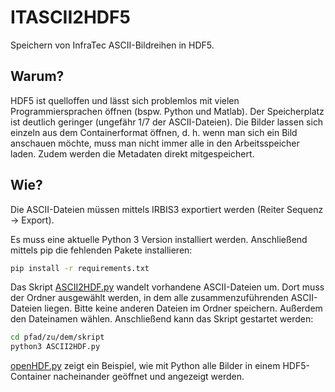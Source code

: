 # ITASCII2HDF5

Speichern von InfraTec ASCII-Bildreihen in HDF5.

## Warum?

HDF5 ist quelloffen und lässt sich problemlos mit vielen Programmiersprachen öffnen (bspw. Python und Matlab). Der Speicherplatz ist deutlich geringer (ungefähr 1/7 der ASCII-Dateien). Die Bilder lassen sich einzeln aus dem Containerformat öffnen, d. h. wenn man sich ein Bild anschauen möchte, muss man nicht immer alle in den Arbeitsspeicher laden. Zudem werden die Metadaten direkt mitgespeichert.

## Wie?

Die ASCII-Dateien müssen mittels IRBIS3 exportiert werden (Reiter Sequenz -> Export). 

Es muss eine aktuelle Python 3 Version installiert werden. Anschließend mittels pip die fehlenden Pakete installieren:

```bash
pip install -r requirements.txt
```

Das Skript [ASCII2HDF.py](https://github.com/MT-MRT/ITASCII2HDF5/ASCII2HDF.py) wandelt vorhandene ASCII-Dateien um. Dort muss der Ordner ausgewählt werden, in dem alle zusammenzuführenden ASCII-Dateien liegen. Bitte keine anderen Dateien im Ordner speichern. Außerdem den Dateinamen wählen. Anschließend kann das Skript gestartet werden:

```bash
cd pfad/zu/dem/skript
python3 ASCII2HDF.py
```

[openHDF.py](https://github.com/MT-MRT/ITASCII2HDF5/openHDF.py) zeigt ein Beispiel, wie mit Python alle Bilder in einem HDF5-Container nacheinander geöffnet und angezeigt werden.
